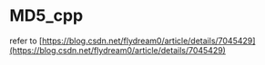 # MD5_cpp

refer to [https://blog.csdn.net/flydream0/article/details/7045429](https://blog.csdn.net/flydream0/article/details/7045429)
